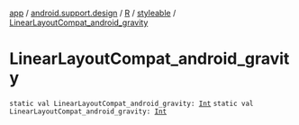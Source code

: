 [app](../../../index.md) / [android.support.design](../../index.md) / [R](../index.md) / [styleable](index.md) / [LinearLayoutCompat_android_gravity](.)

# LinearLayoutCompat_android_gravity

`static val LinearLayoutCompat_android_gravity: `[`Int`](https://kotlinlang.org/api/latest/jvm/stdlib/kotlin/-int/index.html)
`static val LinearLayoutCompat_android_gravity: `[`Int`](https://kotlinlang.org/api/latest/jvm/stdlib/kotlin/-int/index.html)